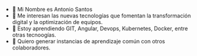- 👋 Mi Nombre es Antonio Santos 
- 👀 Me interesan las nuevas tecnologías que fomentan la transformación digital y la optimización de equipos.
- 🌱 Estoy aprendiendo GIT, Angular, Devops, Kubernetes, Docker, entre otras tecnoogías.
- 💞️ Quiero generar instancias de aprendizaje común con otros colaboradores. 


<!---
asantos071/asantos071 is a ✨ special ✨ repository because its `README.md` (this file) appears on your GitHub profile.
You can click the Preview link to take a look at your changes.
--->
